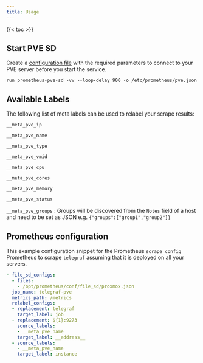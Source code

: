 ```yaml
---
title: Usage
---
```


{{< toc >}}

## Start PVE SD

Create a [configuration file](/configuration/defaults/) with the required parameters to connect to your PVE server before you start the service.

```Shell
run prometheus-pve-sd -vv --loop-delay 900 -o /etc/prometheus/pve.json
```

## Available Labels

The following list of meta labels can be used to relabel your scrape results:

`__meta_pve_ip`

`__meta_pve_name`

`__meta_pve_type`

`__meta_pve_vmid`

`__meta_pve_cpu`

`__meta_pve_cores`

`__meta_pve_memory`

`__meta_pve_status`

`__meta_pve_groups`
: Groups will be discovered from the `Notes` field of a host and need to be set as JSON e.g. `{"groups":["group1","group2"]}`

## Prometheus configuration

This example configuration snippet for the Prometheus `scrape_config` Prometheus to scrape `telegraf` assuming that it is deployed on all your servers.

```YAML
- file_sd_configs:
  - files:
    - /opt/prometheus/conf/file_sd/proxmox.json
  job_name: telegraf-pve
  metrics_path: /metrics
  relabel_configs:
  - replacement: telegraf
    target_label: job
  - replacement: ${1}:9273
    source_labels:
    - __meta_pve_name
    target_label: __address__
  - source_labels:
    - __meta_pve_name
    target_label: instance
```

